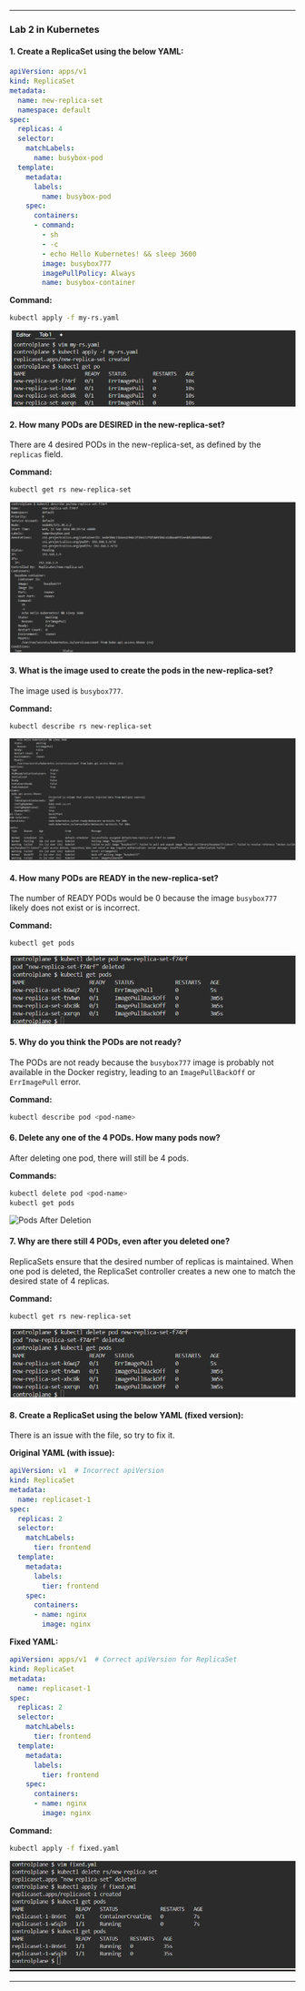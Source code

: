 
---

### Lab 2 in Kubernetes

#### 1. Create a ReplicaSet using the below YAML:
```yaml
apiVersion: apps/v1
kind: ReplicaSet
metadata:
  name: new-replica-set
  namespace: default
spec:
  replicas: 4
  selector:
    matchLabels:
      name: busybox-pod
  template:
    metadata:
      labels:
        name: busybox-pod
    spec:
      containers:
      - command:
        - sh
        - -c
        - echo Hello Kubernetes! && sleep 3600
        image: busybox777
        imagePullPolicy: Always
        name: busybox-container
```
**Command:**
```bash
kubectl apply -f my-rs.yaml
```
![ReplicaSet Creation](https://github.com/omaRouby/ORANGE-k8s-labs/blob/main/lab-2/images/21.png)

#### 2. How many PODs are DESIRED in the new-replica-set?
There are 4 desired PODs in the new-replica-set, as defined by the `replicas` field.

**Command:**
```bash
kubectl get rs new-replica-set
```
![Desired Pods](https://github.com/omaRouby/ORANGE-k8s-labs/blob/main/lab-2/images/22.png)

#### 3. What is the image used to create the pods in the new-replica-set?
The image used is `busybox777`.

**Command:**
```bash
kubectl describe rs new-replica-set
```
![Image Used](https://github.com/omaRouby/ORANGE-k8s-labs/blob/main/lab-2/images/23.png)

#### 4. How many PODs are READY in the new-replica-set?
The number of READY PODs would be 0 because the image `busybox777` likely does not exist or is incorrect.

**Command:**
```bash
kubectl get pods
```
![Ready Pods](https://github.com/omaRouby/ORANGE-k8s-labs/blob/main/lab-2/images/24.png)

#### 5. Why do you think the PODs are not ready?
The PODs are not ready because the `busybox777` image is probably not available in the Docker registry, leading to an `ImagePullBackOff` or `ErrImagePull` error.

**Command:**
```bash
kubectl describe pod <pod-name>
```

#### 6. Delete any one of the 4 PODs. How many pods now?
After deleting one pod, there will still be 4 pods.

**Commands:**
```bash
kubectl delete pod <pod-name>
kubectl get pods
```
![Pods After Deletion](./path-to-your-screenshot-6.png)

#### 7. Why are there still 4 PODs, even after you deleted one?
ReplicaSets ensure that the desired number of replicas is maintained. When one pod is deleted, the ReplicaSet controller creates a new one to match the desired state of 4 replicas.

**Command:**
```bash
kubectl get rs new-replica-set
```
![ReplicaSet Status](https://github.com/omaRouby/ORANGE-k8s-labs/blob/main/lab-2/images/24.png)

#### 8. Create a ReplicaSet using the below YAML (fixed version):

There is an issue with the file, so try to fix it.

**Original YAML (with issue):**
```yaml
apiVersion: v1  # Incorrect apiVersion
kind: ReplicaSet
metadata:
  name: replicaset-1
spec:
  replicas: 2
  selector:
    matchLabels:
      tier: frontend
  template:
    metadata:
      labels:
        tier: frontend
    spec:
      containers:
      - name: nginx
        image: nginx
```

**Fixed YAML:**
```yaml
apiVersion: apps/v1  # Correct apiVersion for ReplicaSet
kind: ReplicaSet
metadata:
  name: replicaset-1
spec:
  replicas: 2
  selector:
    matchLabels:
      tier: frontend
  template:
    metadata:
      labels:
        tier: frontend
    spec:
      containers:
      - name: nginx
        image: nginx
```
**Command:**
```bash
kubectl apply -f fixed.yaml
```
![Fixed ReplicaSet](https://github.com/omaRouby/ORANGE-k8s-labs/blob/main/lab-2/images/25.png)

---
